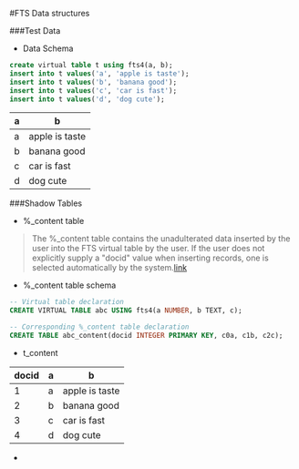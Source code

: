 #FTS Data structures

###Test Data
 * Data Schema
  
  ```SQL
  create virtual table t using fts4(a, b);
  insert into t values('a', 'apple is taste');
  insert into t values('b', 'banana good');
  insert into t values('c', 'car is fast');
  insert into t values('d', 'dog cute');
  ```
|a|b|
|----|----|
|a|apple is taste|
|b|banana good|
|c|car is fast|
|d|dog cute|
 


###Shadow Tables
  * %_content table
 
  >The %_content table contains the unadulterated data inserted by the user into the FTS virtual table by the user. If the user does not explicitly supply a "docid" value when inserting records, one is selected automatically by the system.[link](https://www.sqlite.org/fts3.html#section_9_1)
  
  * %_content table schema
  ```SQL
  -- Virtual table declaration
  CREATE VIRTUAL TABLE abc USING fts4(a NUMBER, b TEXT, c);
  
  -- Corresponding %_content table declaration
  CREATE TABLE abc_content(docid INTEGER PRIMARY KEY, c0a, c1b, c2c);
  ```
  * t_content
 
  |docid|a|b|
  |----|----|----|
  |1|a|apple is taste|
  |2|b|banana good|
  |3|c|car is fast|
  |4|d|dog cute|

  * 
